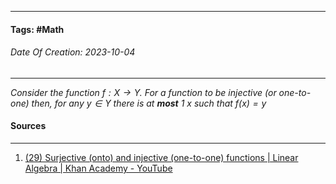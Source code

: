 __________________________________________________________________________
#### **Tags:** #Math
###### *Date Of Creation: 2023-10-04*
__________________________________________________________________________

*Consider the function $f: X \rightarrow Y$. For a function to be injective (or one-to-one) then, for any $y \in Y$ there is at **most** 1 $x$ such that $f(x) = y$*
#### Sources
__________________________________________________________________________
1. [(29) Surjective (onto) and injective (one-to-one) functions | Linear Algebra | Khan Academy - YouTube](https://www.youtube.com/watch?v=xKNX8BUWR0g&ab_channel=KhanAcademy)
